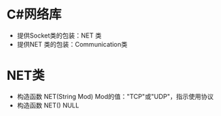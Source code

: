 # C#网络库
* 提供Socket类的包装：NET          类
* 提供NET   类的包装：Communication类

# NET类
* 构造函数 NET(String Mod) 
  Mod的值："TCP"或"UDP"，指示使用协议
* 构造函数 NET() 
NULL
